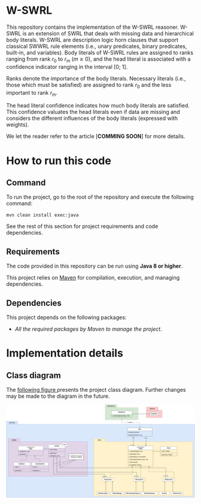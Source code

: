 # W-SWRL
This repository contains the implementation of the W-SWRL reasoner. W-SWRL is an extension of SWRL that deals with missing data and hierarchical body literals. W-SWRL are description logic horn clauses that support classical SWWRL rule elements (i.e., unary predicates, binary predicates, built-in, and variables). Body literals of W-SWRL rules are assigned to ranks ranging from rank $r_0$ to $r_m$ ($m \geq 0$), and the head literal is associated with a confidence indicator ranging in the interval [0; 1].

Ranks denote the importance of the body literals. Necessary literals (i.e., those which must be satisfied) are assigned to rank $r_0$ and the less important to rank $r_m$.

The head literal confidence indicates how much body literals are satisfied. This confidence valuates the head literals even if data are missing and considers the different influences of the body literals (expressed with weights).

We let the reader refer to the article [**COMMING SOON**] for more details.

# How to run this code
## Command
To run the project, go to the root of the repository and execute the following command:
```
mvn clean install exec:java
```

See the rest of this section for project requirements and code dependencies.

## Requirements
The code provided in this repository can be run using **Java 8 or higher**.

This project relies on [Maven](https://maven.apache.org/install.html) for compilation, execution, and managing dependencies.


## Dependencies
This project depends on the following packages:

<!-- - A compléter ! -->
- *All the required packages by Maven to manage the project.*

# Implementation details
## Class diagram
The [following figure ](#class_diagram) presents the project class diagram. Further changes may be made to the diagram in the future.

<a name="class_diagram">![Class diagram](doc/class_diagram.png)</a>